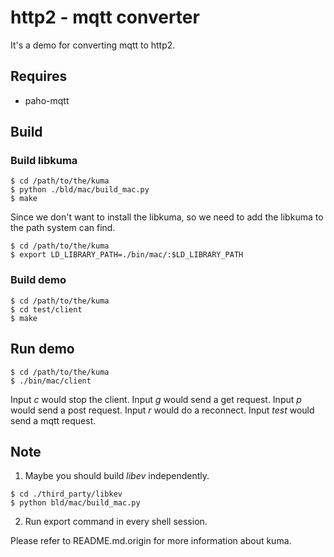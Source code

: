 # http2 - mqtt converter

It's a demo for converting mqtt to http2.

## Requires

+ paho-mqtt

## Build

### Build libkuma

```
$ cd /path/to/the/kuma
$ python ./bld/mac/build_mac.py
$ make
```

Since we don't want to install the libkuma, so we need to add the libkuma
to the path system can find.

```
$ cd /path/to/the/kuma
$ export LD_LIBRARY_PATH=./bin/mac/:$LD_LIBRARY_PATH
```

### Build demo

```
$ cd /path/to/the/kuma
$ cd test/client
$ make
```

## Run demo

```
$ cd /path/to/the/kuma
$ ./bin/mac/client
```

Input *c* would stop the client.
Input *g* would send a get request.
Input *p* would send a post request.
Input *r* would do a reconnect.
Input *test* would send a mqtt request.

## Note

1. Maybe you should build *libev* independently.

```
$ cd ./third_party/libkev
$ python bld/mac/build_mac.py
```

2. Run export command in every shell session.

Please refer to README.md.origin for more information about kuma. 


